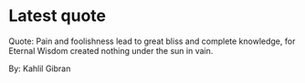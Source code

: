 # Latest quote 

Quote: Pain and foolishness lead to great bliss and complete knowledge, for Eternal Wisdom created nothing under the sun in vain. 

By: Kahlil Gibran